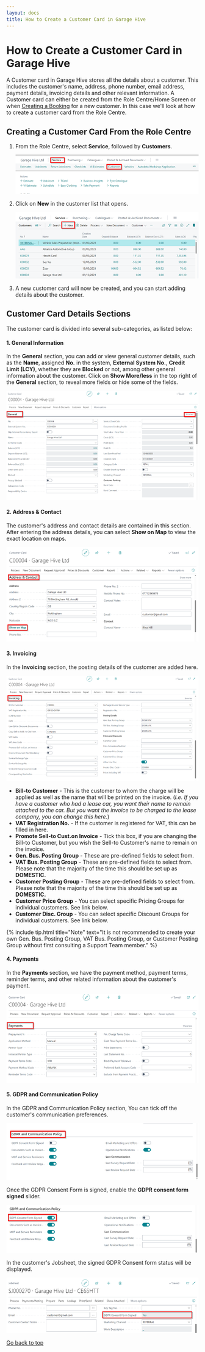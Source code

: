 ```yaml
---
layout: docs
title: How to Create a Customer Card in Garage Hive
---
```


<a name="top"></a>

# How to Create a Customer Card in Garage Hive 
A Customer card in Garage Hive stores all the details about a customer. This includes the customer's name, address, phone number, email address, payment details, invoicing details and other relevant information. A Customer card can either be created from the Role Centre/Home Screen or when [Creating a Booking](garagehive-create-a-booking.html) for a new customer. In this case we'll look at how to create a customer card from the Role Centre.

## Creating a Customer Card From the Role Centre
1. From the Role Centre, select **Service**, followed by **Customers**.

   ![](media/garagehive-create-a-customer-card1.png)

2. Click on **New** in the customer list that opens.

   ![](media/garagehive-create-a-customer-card2.png)

3. A new customer card will now be created, and you can start adding details about the customer. 

## Customer Card Details Sections
The customer card is divided into several sub-categories, as listed below:

#### 1. General Information
In the **General** section, you can add or view general customer details, such as the **Name**, assigned **No.** in the system, **External System No.**, **Credit Limit (LCY)**, whether they are **Blocked** or not, among other general information about the customer. Click on **Show More/less** in the top right of the **General** section, to reveal more fields or hide some of the fields.

   ![](media/garagehive-create-a-customer-card3.png)

#### 2. Address & Contact
The customer's address and contact details are contained in this section. After entering the address details, you can select **Show on Map** to view the exact location on maps.

   ![](media/garagehive-create-a-customer-card4.png)

#### 3. Invoicing
In the **Invoicing** section, the posting details of the customer are added here.

   ![](media/garagehive-create-a-customer-card5.png)

   - **Bill-to Customer** - This is the customer to whom the charge will be applied as well as the name that will be printed on the invoice. (*I.e. If you have a customer who had a lease car, you want their name to remain attached to the car. But you want the invoice to be charged to the lease company, you can change this here.*)
   - **VAT Registration No.** - If the customer is registered for VAT, this can be filled in here.
   - **Promote Sell-to Cust.on Invoice** - Tick this box, if you are changing the Bill-to Customer, but you wish the Sell-to Customer's name to remain on the invoice.
   - **Gen. Bus. Posting Group** - These are pre-defined fields to select from.
   - **VAT Bus. Posting Group** - These are pre-defined fields to select from. Please note that the majority of the time this should be set up as **DOMESTIC.**
   - **Customer Posting Group** - These are pre-defined fields to select from. Please note that the majority of the time this should be set up as **DOMESTIC.**
   - **Customer Price Group** - You can select specific Pricing Groups for individual customers. See link below. 
   - **Customer Disc. Group** - You can select specific Discount Groups for individual customers. See link below.

   {% include tip.html title="Note" text="It is not recommended to create your own Gen. Bus. Posting Group, VAT Bus. Posting Group, or Customer Posting Group without first consulting a Support Team member." %}

#### 4. Payments
In the **Payments** section, we have the payment method, payment terms, reminder terms, and other related information about the customer's payment.

   ![](media/garagehive-create-a-customer-card6.png)

#### 5. GDPR and Communication Policy
In the GDPR and Communication Policy section, You can tick off the customer's communication preferences.

   ![](media/garagehive-create-a-customer-card9.png)

Once the GDPR Consent Form is signed, enable the **GDPR consent form signed** slider.  

   ![](media/garagehive-create-a-customer-card10.png)

In the customer's Jobsheet, the signed GDPR Consent form status will be displayed.

   ![](media/garagehive-create-a-customer-card11.png)


[Go back to top](#top)